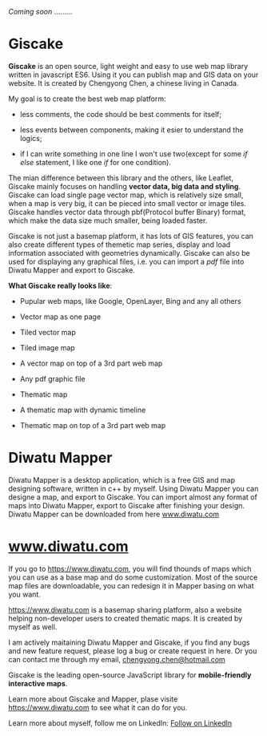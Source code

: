 *Coming soon* .........

# Giscake
**Giscake** is an open source, light weight and easy to use web map library written in javascript ES6. Using it you can publish map and GIS data on your website. It is created by Chengyong Chen, a chinese living in Canada.

My goal is to create the best web map platform:

 - less comments, the code should be best comments for itself; 
    
 - less events between components, making it esier to understand the logics; 
    
 - if I can write something in one line I won't use two(except for some *if else* statement, I like one *if* for one condition). 

The mian difference between this library and the others, like Leaflet, Giscake mainly focuses on handling **vector data, big data and styling**. Giscake can load single page vector map, which is relatively size small, when a map is very big, it can be pieced into small vector or image tiles. Giscake handles vector data through pbf(Protocol buffer Binary) format, which make the data size much smaller, being loaded faster.

Giscake is not just a basemap platform, it has lots of GIS features, you can also create different types of themetic map series, display and load information associated with geometries dynamically. Giscake can also be used for displaying any graphical files, i.e. you can import a *pdf* file into Diwatu Mapper and export to Giscake.

**What Giscake really looks like**:	

- Pupular web maps, like Google, OpenLayer, Bing and any all others

- Vector map as one page	

- Tiled vector map

- Tiled image map

- A vector map on top of a 3rd part web map

- Any pdf graphic file

- Thematic map 

- A thematic map with dynamic timeline 

- Thematic map on top of a 3rd part web map 
 

# Diwatu Mapper
Diwatu Mapper is a desktop application, which is a free GIS and map designing software, written in c++ by myself. Using Diwatu Mapper you can designe a map, and export to Giscake. You can import almost any format of maps into Diwatu Mapper, export to Giscake after finishing your design. Diwatu Mapper can be downloaded from here www.diwatu.com

# www.diwatu.com
If you go to https://www.diwatu.com, you will find thounds of maps which you can use as a base map and do some customization. Most of the source map files are downloadable, you can redesign it in Mapper basing on what you want.

https://www.diwatu.com is a basemap sharing platform, also a website helping non-developer users to created thematic maps. It is created by myself as well.

I am actively maitaining Diwatu Mapper and Giscake, if you find any bugs and new feature request, please log a bug or create request in here. Or you can contact me through my email, chengyong.chen@hotmail.com


Giscake is the leading open-source JavaScript library for **mobile-friendly interactive maps**.

Learn more about Giscake and Mapper, plase visite https://www.diwatu.com to see what it can do for you.

Learn more about myself, follow me on LinkedIn: <a class="libutton" href="https://www.linkedin.com/comm/mynetwork/discovery-see-all?usecase=PEOPLE_FOLLOWS&followMember=chengyong-chen-9a330b38" target="_blank">Follow on LinkedIn</a>
